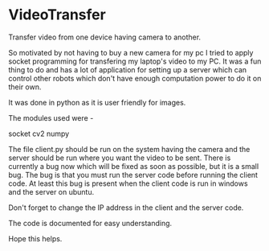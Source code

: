 # VideoTransfer
Transfer video from one device having camera to another.

So motivated by not having to buy a new camera for my pc I tried to apply socket programming for transfering my laptop's video to my PC. It was a fun thing to do and has a lot of application for setting up a server which can control other robots which don't have enough computation power to do it on their own.

It was done in python as it is user friendly for images.

The modules used were - 

socket
cv2
numpy

The file client.py should be run on the system having the camera and the server should be run where you want the video to be sent.
There is currently a bug now which will be fixed as soon as possible, but it is a small bug. The bug is that you must run the server code before running the client code. At least this bug is present when the client code is run in windows and the server on ubuntu.

Don't forget to change the IP address in the client and the server code.

The code is documented for easy understanding.

Hope this helps.
